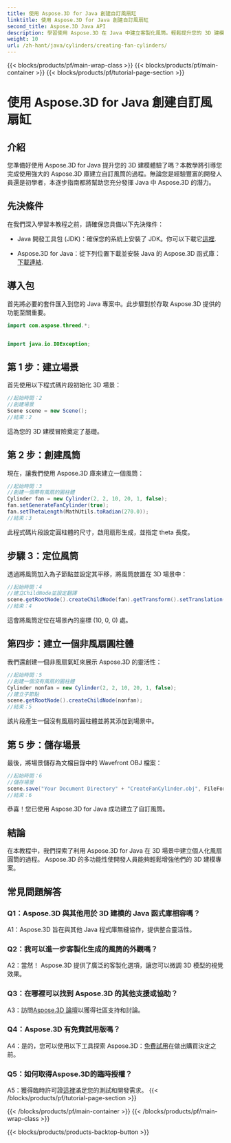 ```yaml
---
title: 使用 Aspose.3D for Java 創建自訂風扇缸
linktitle: 使用 Aspose.3D for Java 創建自訂風扇缸
second_title: Aspose.3D Java API
description: 學習使用 Aspose.3D 在 Java 中建立客製化風筒。輕鬆提升您的 3D 建模遊戲等級。
weight: 10
url: /zh-hant/java/cylinders/creating-fan-cylinders/
---
```


{{< blocks/products/pf/main-wrap-class >}}
{{< blocks/products/pf/main-container >}}
{{< blocks/products/pf/tutorial-page-section >}}

# 使用 Aspose.3D for Java 創建自訂風扇缸

## 介紹

您準備好使用 Aspose.3D for Java 提升您的 3D 建模體驗了嗎？本教學將引導您完成使用強大的 Aspose.3D 庫建立自訂風筒的過程。無論您是經驗豐富的開發人員還是初學者，本逐步指南都將幫助您充分發揮 Java 中 Aspose.3D 的潛力。

## 先決條件

在我們深入學習本教程之前，請確保您具備以下先決條件：

- Java 開發工具包 (JDK)：確保您的系統上安裝了 JDK。你可以下載它[這裡](https://www.oracle.com/java/technologies/javase-downloads.html).

- Aspose.3D for Java：從下列位置下載並安裝 Java 的 Aspose.3D 函式庫：[下載連結](https://releases.aspose.com/3d/java/).

## 導入包

首先將必要的套件匯入到您的 Java 專案中。此步驟對於存取 Aspose.3D 提供的功能至關重要。

```java
import com.aspose.threed.*;


import java.io.IOException;
```

## 第 1 步：建立場景

首先使用以下程式碼片段初始化 3D 場景：

```java
//起始時間：2
//創建場景
Scene scene = new Scene();
//結束：2
```

這為您的 3D 建模冒險奠定了基礎。

## 第 2 步：創建風筒

現在，讓我們使用 Aspose.3D 庫來建立一個風筒：

```java
//起始時間：3
//創建一個帶有風扇的圓柱體
Cylinder fan = new Cylinder(2, 2, 10, 20, 1, false);
fan.setGenerateFanCylinder(true);
fan.setThetaLength(MathUtils.toRadian(270.0));
//結束：3
```

此程式碼片段設定圓柱體的尺寸，啟用扇形生成，並指定 theta 長度。

## 步驟 3：定位風筒

透過將風筒加入為子節點並設定其平移，將風筒放置在 3D 場景中：

```java
//起始時間：4
//建立ChildNode並設定翻譯
scene.getRootNode().createChildNode(fan).getTransform().setTranslation(10, 0, 0);
//結束：4
```

這會將風筒定位在場景內的座標 (10, 0, 0) 處。

## 第四步：建立一個非風扇圓柱體

我們還創建一個非風扇氣缸來展示 Aspose.3D 的靈活性：

```java
//起始時間：5
//創建一個沒有風扇的圓柱體
Cylinder nonfan = new Cylinder(2, 2, 10, 20, 1, false);
//建立子節點
scene.getRootNode().createChildNode(nonfan);
//結束：5
```

該片段產生一個沒有風扇的圓柱體並將其添加到場景中。

## 第 5 步：儲存場景

最後，將場景儲存為文檔目錄中的 Wavefront OBJ 檔案：

```java
//起始時間：6
//儲存場景
scene.save("Your Document Directory" + "CreateFanCylinder.obj", FileFormat.WAVEFRONTOBJ);
//結束：6
```

恭喜！您已使用 Aspose.3D for Java 成功建立了自訂風筒。

## 結論

在本教程中，我們探索了利用 Aspose.3D for Java 在 3D 場景中建立個人化風扇圓筒的過程。 Aspose.3D 的多功能性使開發人員能夠輕鬆增強他們的 3D 建模專案。

## 常見問題解答

### Q1：Aspose.3D 與其他用於 3D 建模的 Java 函式庫相容嗎？

A1：Aspose.3D 旨在與其他 Java 程式庫無縫協作，提供整合靈活性。

### Q2：我可以進一步客製化生成的風筒的外觀嗎？

A2：當然！ Aspose.3D 提供了廣泛的客製化選項，讓您可以微調 3D 模型的視覺效果。

### Q3：在哪裡可以找到 Aspose.3D 的其他支援或協助？

 A3：訪問[Aspose.3D 論壇](https://forum.aspose.com/c/3d/18)以獲得社區支持和討論。

### Q4：Aspose.3D 有免費試用版嗎？

 A4：是的，您可以使用以下工具探索 Aspose.3D：[免費試用](https://releases.aspose.com/)在做出購買決定之前。

### Q5：如何取得Aspose.3D的臨時授權？

 A5：獲得臨時許可證[這裡](https://purchase.aspose.com/temporary-license/)滿足您的測試和開發需求。
{{< /blocks/products/pf/tutorial-page-section >}}

{{< /blocks/products/pf/main-container >}}
{{< /blocks/products/pf/main-wrap-class >}}

{{< blocks/products/products-backtop-button >}}

